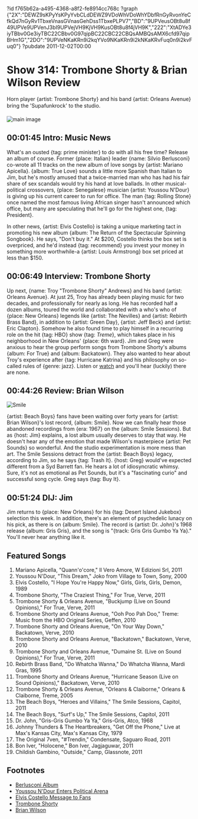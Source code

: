 ?id f765b62a-a495-4368-a8f2-fe8914cc768c
?graph {"2X":"DEWZ9sKPyYsKPyYvbCLdDEWZ9VDoWhVDoWhYDbfRnGyRvonYeCfkQd7nGyRv1TbxeVnasGVnasGehDss1TbxePLPV7","BD":"9UPVeusOBt8u8f49UPVe9UPVenJ3bI9UPVejVH9KjVH9KusOBt8u8f4jVH9K","222":"XtADYe3iyTBbv0Ge3iyTBC22CBbv0G97qipBC22CBC22CBQsAMBQsAMX6cfd97qipBHm1G","2DO":"9UPVeNKaKRn9i2kqYVo9NKaKRn9i2kNKaKRvFuq0n9i2kvFuq0"}
?pubdate 2011-12-02T00:00

# Show 314: Trombone Shorty & Brian Wilson Review
Horn player {artist: Trombone Shorty} and his band {artist: Orleans Avenue} bring the 'Supafunkrock' to the studio. 

![main image](https://static.soundopinions.org/images/2011/tromboneshorty.jpg)

## 00:01:45 Intro: Music News
What's an ousted {tag: prime minister} to do with all his free time? Release an album of course. Former {place: Italian} leader {name: Silvio Berlusconi} co-wrote all 11 tracks on the new album of love songs by {artist: Mariano Apicella}. {album: True Love} sounds a little more Spanish than Italian to Jim, but he's mostly amused that a twice-married man who has had his fair share of sex scandals would try his hand at love ballads. In other musical-political crossovers, {place: Senegalese} musician {artist: Youssou N'Dour} is giving up his current career to run for office. The man {tag: Rolling Stone} once named the most famous living African singer hasn't announced which office, but many are speculating that he'll go for the highest one, {tag: President}.

In other news, {artist: Elvis Costello} is taking a unique marketing tact in promoting his new album {album: The Return of the Spectacular Spinning Songbook}. He says, "Don't buy it." At $200, Costello thinks the box set is overpriced, and he'd instead {tag: recommend} you invest your money in something more worthwhile-a {artist: Louis Armstrong} box set priced at less than $150.

## 00:06:49 Interview: Trombone Shorty
Up next, {name: Troy "Trombone Shorty" Andrews} and his band {artist: Orleans Avenue}. At just 25, Troy has already been playing music for two decades, and professionally for nearly as long. He has recorded half a dozen albums, toured the world and collaborated with a who's who of {place: New Orleans} legends like {artist: The Nevilles} and {artist: Rebirth Brass Band}, in addition to {artist: Green Day}, {artist: Jeff Beck} and {artist: Eric Clapton}. Somehow he also found time to play himself in a recurring role on the hit {tag: HBO} show {tag: *Treme*}, which takes place in his neighborhood in New Orleans' {place: 6th ward}. Jim and Greg were anxious to hear the group perform songs from Trombone Shorty's albums {album: For True} and {album: Backatown}. They also wanted to hear about Troy's experience after {tag: Hurricane Katrina} and his philosophy on so-called rules of {genre: jazz}. Listen or [watch](https://vimeo.com/groups/207888) and you'll hear (luckily) there are none.

## 00:44:26 Review: Brian Wilson
![Smile](https://static.soundopinions.org/assets/314/2220.jpg)

{artist: Beach Boys} fans have been waiting over forty years for {artist: Brian Wilson}'s lost record, {album: Smile}. Now we can finally hear those abandoned recordings from {era: 1967} on the {album: Smile Sessions}. But as {host: Jim} explains, a lost album usually deserves to stay that way. He doesn't hear any of the emotion that made Wilson's masterpiece {artist: Pet Sounds} so wonderful. And the studio experimentation is more mess than art. The Smile Sessions detract from the {artist: Beach Boys} legacy, according to Jim, so he says {tag: Trash It}. {host: Greg} would've expected different from a Syd Barrett fan. He hears a lot of idiosyncratic whimsy. Sure, it's not as emotional as Pet Sounds, but it's a "fascinating curio" and successful song cycle. Greg says {tag: Buy It}.

## 00:51:24 DIJ: Jim
Jim returns to {place: New Orleans} for his {tag: Desert Island Jukebox} selection this week. In addition, there's an element of psychedelic lunacy on his pick, as there is on {album: Smile}. The record is {artist: Dr. John}'s 1968 release {album: Gris Gris}, and the song is "{track: Gris Gris Gumbo Ya Ya}." You'll never hear anything like it.

## Featured Songs
1. Mariano Apicella, "Quann'o'core," Il Vero Amore, W Edizioni Srl, 2011
2. Youssou N'Dour, "This Dream," Joko from Village to Town, Sony, 2000
3. Elvis Costello, "I Hope You're Happy Now," Girls, Girls, Girls, Demon, 1989
4. Trombone Shorty, "The Craziest Thing," For True, Verve, 2011
5. Trombone Shorty & Orleans Avenue, "Buckjump (Live on Sound Opinions)," For True, Verve, 2011
6. Trombone Shorty and Orleans Avenue, "Ooh Poo Pah Doo," Treme: Music from the HBO Original Series, Geffen, 2010
7. Trombone Shorty and Orleans Avenue, "On Your Way Down," Backatown, Verve, 2010
8. Trombone Shorty and Orleans Avenue, "Backatown," Backatown, Verve, 2010
9. Trombone Shorty and Orleans Avenue, "Dumaine St. (Live on Sound Opinions)," For True, Verve, 2011
10. Rebirth Brass Band, "Do Whatcha Wanna," Do Whatcha Wanna, Mardi Gras, 1995
11. Trombone Shorty and Orleans Avenue, "Hurricane Season (Live on Sound Opinions)," Backatown, Verve, 2010
12. Trombone Shorty & Orleans Avenue, "Orleans & Claiborne," Orleans & Claiborne, Treme, 2005
13. The Beach Boys, "Heroes and Villains," The Smile Sessions, Capitol, 2011
14. The Beach Boys, "Surf's Up," The Smile Sessions, Capitol, 2011
15. Dr. John, "Gris-Gris Gumbo Ya Ya," Gris-Gris, Atco, 1968
16. Johnny Thunders & The Heartbreakers, "Get Off the Phone," Live at Max's Kansas City, Max's Kansas City, 1979
17. The Original 7ven, "#Trendin," Condensate, Saguaro Road, 2011
18. Bon Iver, "Holocene," Bon Iver, Jagjaguwar, 2011
19. Childish Gambino, "Outside," Camp, Glassnote, 2011

## Footnotes
- [Berlusconi Album](http://www.theguardian.com/world/2011/nov/22/silvio-berlusconi-love-songs-cd)
- [Youssou N'Dour Enters Political Arena](http://www.telegraph.co.uk/culture/music/music-news/8920756/Youssou-NDour-gives-up-music-for-politics.html)
- [Elvis Costello Message to Fans](http://www.billboard.com/articles/news/464926/elvis-costello-tells-fans-to-steal-pricey-box-set)
- [Trombone Shorty](http://www.tromboneshorty.com/#!all)
- [Brian Wilson](http://www.brianwilson.com/)
